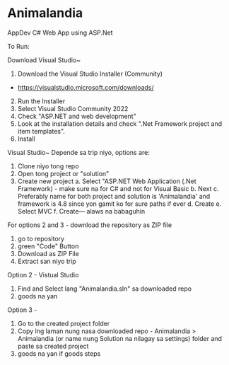 # Animalandia
 AppDev C# Web App using ASP.Net

To Run:

Download Visual Studio~
1. Download the Visual Studio Installer (Community)
- https://visualstudio.microsoft.com/downloads/
2. Run the Installer
3. Select Visual Studio Community 2022
4. Check "ASP.NET and web development"
5. Look at the installation details and check ".Net Framework project and item templates".
6. Install

Visual Studio~
Depende sa trip niyo, options are:
1. Clone niyo tong repo
2. Open tong project or "solution"
3. Create new project
   a. Select "ASP.NET Web Application (.Net Framework) - make sure na for C# and not for Visual Basic
   b. Next
   c. Preferably name for both project and solution is 'Animalandia' and framework is 4.8 since yon gamit ko for sure paths if ever
   d. Create
   e. Select MVC
   f. Create— alaws na babaguhin
   
For options 2 and 3 - download the repository as ZIP file
1. go to repository
2. green "Code" Button
3. Download as ZIP File
4. Extract san niyo trip

Option 2 - Vistual Studio
1. Find and Select lang "Animalandia.sln" sa downloaded repo
2. goods na yan

Option 3 -
1. Go to the created project folder
2. Copy lng laman nung nasa downloaded repo - Animalandia > Animalandia (or name nung Solution na nilagay sa settings) folder and paste sa created project
3. goods na yan if goods steps
